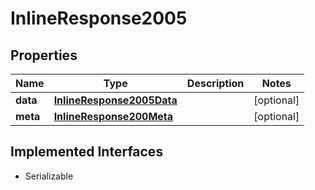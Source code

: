 

# InlineResponse2005


## Properties

Name | Type | Description | Notes
------------ | ------------- | ------------- | -------------
**data** | [**InlineResponse2005Data**](InlineResponse2005Data.md) |  |  [optional]
**meta** | [**InlineResponse200Meta**](InlineResponse200Meta.md) |  |  [optional]


## Implemented Interfaces

* Serializable


